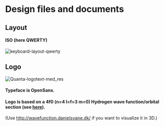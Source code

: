 # Design files and documents

## Layout
#### ISO (here QWERTY)
![keyboard-layout-qwerty](https://user-images.githubusercontent.com/23436953/178248543-ad723fe3-f86d-45d1-af92-3cccbf8ec347.png)


## Logo
![Quanta-logotext-med_res](https://user-images.githubusercontent.com/23436953/178247861-37100adc-96fb-4780-b9f6-e3bc9dd1ae18.png)

#### Typeface is OpenSans.
#### Logo is based on a 4f0 (n=4 l=f=3 m=0) Hydrogen wave function/orbital section (see [here](https://en.wikipedia.org/wiki/Quantum_mechanics#/media/File:Hydrogen_Density_Plots.png)).
(Use http://wavefunction.danielsvane.dk/ if you want to visualize it in 3D.)  
